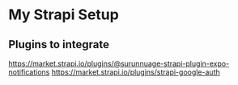 # My Strapi Setup



## Plugins to integrate

https://market.strapi.io/plugins/@surunnuage-strapi-plugin-expo-notifications
https://market.strapi.io/plugins/strapi-google-auth